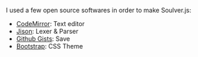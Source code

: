
I used a few open source softwares in order to make Soulver.js:

* [CodeMirror](http://codemirror.net/): Text editor
* [Jison](http://zaach.github.com/jison/): Lexer & Parser
* [Github Gists](https://gist.github.com/): Save
* [Bootstrap](http://twitter.github.com/bootstrap/): CSS Theme